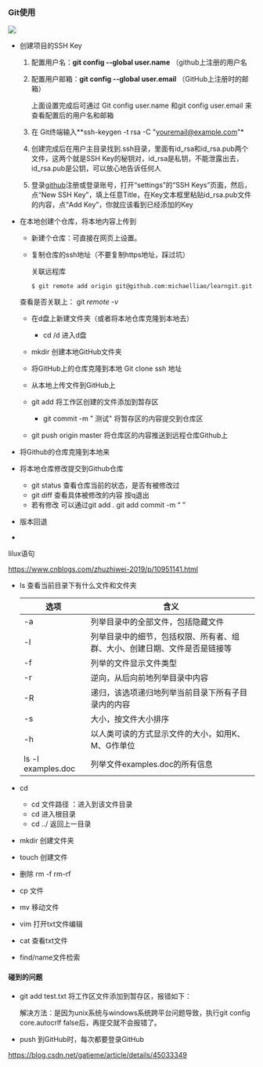 ### Git使用

![](d:\Users\Desktop\2018122323213594.png)

* 创建项目的SSH Key

  1. 配置用户名：**git config --global user.name**  （github上注册的用户名

  2. 配置用户邮箱：**git config --global user.email**  （GitHub上注册时的邮箱）

     上面设置完成后可通过 Git config user.name  和git config user.email 来查看配置后的用户名和邮箱

  3. 在 Git终端输入**ssh-keygen -t rsa -C "youremail@example.com"*

  4. 创建完成后在用户主目录找到.ssh目录，里面有id_rsa和id_rsa.pub两个文件，这两个就是SSH Key的秘钥对，id_rsa是私钥，不能泄露出去，id_rsa.pub是公钥，可以放心地告诉任何人

  5. 登录[github](https://github.com/)注册或登录账号，打开“settings”的“SSH Keys”页面，然后，点“New SSH Key”，填上任意Title，在Key文本框里粘贴id_rsa.pub文件的内容，点“Add Key”，你就应该看到已经添加的Key

* 在本地创建个仓库，将本地内容上传到

  * 新建个仓库：可直接在网页上设置。

  * 复制仓库的ssh地址（不要复制https地址，踩过坑）

    关联远程库

    ```git
    $ git remote add origin git@github.com:michaelliao/learngit.git
    ```
  
  查看是否关联上： git *remote -v*  
  
  * 在d盘上新建文件夹（或者将本地仓库克隆到本地去）
    
    * cd /d  进入d盘
  * mkdir 创建本地GitHub文件夹
  * 将GitHub上的仓库克隆到本地 Git clone ssh 地址
  
  * 从本地上传文件到GitHub上
  * git add    将工作区创建的文件添加到暂存区
    * git commit  -m " 测试"   将暂存区的内容提交到仓库区
  * git push origin master  将仓库区的内容推送到远程仓库Github上
  
  

* 将Github的仓库克隆到本地来
* 将本地仓库修改提交到Github仓库
  * git status    查看仓库当前的状态，是否有被修改过
  * git diff   查看具体被修改的内容  按q退出
  * 若有修改 可以通过git add .      git  add   commit  -m  “ ”

*  版本回退
* 



lilux语句

https://www.cnblogs.com/zhuzhiwei-2019/p/10951141.html

* ls   查看当前目录下有什么文件和文件夹

  | 选项               | 含义                                                         |
  | ------------------ | ------------------------------------------------------------ |
  | -a                 | 列举目录中的全部文件，包括隐藏文件                           |
  | -l                 | 列举目录中的细节，包括权限、所有者、组群、大小、创建日期、文件是否是链接等 |
  | -f                 | 列举的文件显示文件类型                                       |
  | -r                 | 逆向，从后向前地列举目录中内容                               |
  | -R                 | 递归，该选项递归地列举当前目录下所有子目录内的内容           |
  | -s                 | 大小，按文件大小排序                                         |
  | -h                 | 以人类可读的方式显示文件的大小，如用K、M、G作单位            |
  | ls -l examples.doc | 列举文件examples.doc的所有信息                               |

* cd   

  * cd  文件路径  ：进入到该文件目录
  * cd   进入根目录
  * cd ../    返回上一目录

* mkdir    创建文件夹

* touch  创建文件

* 删除   rm -f    rm-rf

* cp 文件

* mv 移动文件

* vim 打开txt文件编辑

* cat 查看txt文件

* find/name文件检索

  















#### 碰到的问题



* git add test.txt 将工作区文件添加到暂存区，报错如下：

  解决方法：是因为unix系统与windows系统跨平台问题导致，执行git config core.autocrlf false后，再提交就不会报错了。

* push 到GitHub时，每次都要登录GitHub

https://blog.csdn.net/gatieme/article/details/45033349





